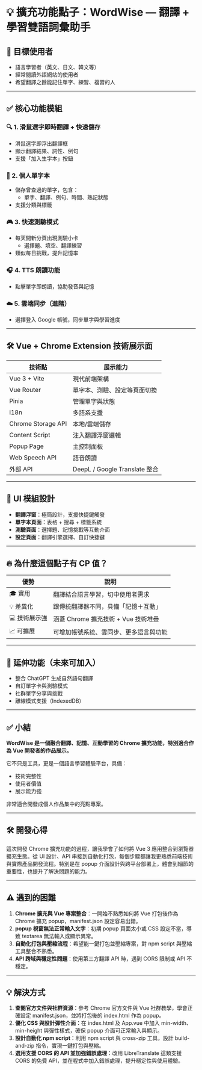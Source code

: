 # 💡 擴充功能點子：WordWise — 翻譯 + 學習雙語詞彙助手

## 🎯 目標使用者
- 語言學習者（英文、日文、韓文等）
- 經常閱讀外語網站的使用者
- 希望翻譯之餘能記住單字、練習、複習的人

---

## ✅ 核心功能模組

### 🔍 1. 滑鼠選字即時翻譯 + 快速儲存
- 滑鼠選字即浮出翻譯框
- 顯示翻譯結果、詞性、例句
- 支援「加入生字本」按鈕

### 📘 2. 個人單字本
- 儲存曾查過的單字，包含：
    - 單字、翻譯、例句、時間、熟記狀態
- 支援分類與標籤

### 🎮 3. 快速測驗模式
- 每天開新分頁出現測驗小卡
    - 選擇題、填空、翻譯練習
- 類似每日挑戰，提升記憶率

### 🎧 4. TTS 朗讀功能
- 點擊單字即朗讀，協助發音與記憶

### ☁️ 5. 雲端同步（進階）
- 選擇登入 Google 帳號，同步單字與學習進度

---

## 🛠️ Vue + Chrome Extension 技術展示面

| 技術點 | 展示能力 |
|--------|-----------|
| Vue 3 + Vite | 現代前端架構 |
| Vue Router | 單字本、測驗、設定等頁面切換 |
| Pinia | 管理單字與狀態 |
| i18n | 多語系支援 |
| Chrome Storage API | 本地/雲端儲存 |
| Content Script | 注入翻譯浮窗邏輯 |
| Popup Page | 主控制面板 |
| Web Speech API | 語音朗讀 |
| 外部 API | DeepL / Google Translate 整合 |

---

## 🎨 UI 模組設計

- **翻譯浮窗**：極簡設計，支援快捷鍵觸發
- **單字本頁面**：表格 + 搜尋 + 標籤系統
- **測驗頁面**：選擇題、記憶挑戰等互動介面
- **設定頁面**：翻譯引擎選擇、自訂快捷鍵

---

## 🔥 為什麼這個點子有 CP 值？

| 優勢 | 說明 |
|------|------|
| 🎓 實用 | 翻譯結合語言學習，切中使用者需求 |
| 💡 差異化 | 跟傳統翻譯器不同，具備「記憶＋互動」 |
| 💻 技術展示強 | 涵蓋 Chrome 擴充技術 + Vue 技術堆疊 |
| 📈 可擴展 | 可增加帳號系統、雲同步、更多語言與功能 |

---

## 💬 延伸功能（未來可加入）

- 整合 ChatGPT 生成自然語句翻譯
- 自訂單字卡與測驗模式
- 社群單字分享與挑戰
- 離線模式支援（IndexedDB）

---

## ✅ 小結

**WordWise 是一個融合翻譯、記憶、互動學習的 Chrome 擴充功能，特別適合作為 Vue 開發者的作品展示。**

它不只是工具，更是一個語言學習體驗平台，具備：

- 技術完整性
- 使用者價值
- 展示能力強

非常適合開發成個人作品集中的亮點專案。

---

## 🛠️ 開發心得

這次開發 Chrome 擴充功能的過程，讓我學會了如何將 Vue 3 應用整合到瀏覽器擴充生態。從 UI 設計、API 串接到自動化打包，每個步驟都讓我更熟悉前端技術與實際產品開發流程。特別是在 popup 介面設計與跨平台部署上，體會到細節的重要性，也提升了解決問題的能力。

---

## ⚠️ 遇到的困難

1. **Chrome 擴充與 Vue 專案整合**：一開始不熟悉如何將 Vue 打包後作為 Chrome 擴充 popup，manifest.json 設定容易出錯。
2. **popup 視窗無法正常輸入文字**：初期 popup 頁面太小或 CSS 設定不當，導致 textarea 無法輸入或顯示異常。
3. **自動化打包與壓縮流程**：希望能一鍵打包並壓縮專案，對 npm script 與壓縮工具整合不熟悉。
4. **API 跨域與穩定性問題**：使用第三方翻譯 API 時，遇到 CORS 限制或 API 不穩定。

---

## 💡 解決方式

1. **查閱官方文件與社群資源**：參考 Chrome 官方文件與 Vue 社群教學，學會正確設定 manifest.json，並將打包後的 index.html 作為 popup。
2. **優化 CSS 與設計彈性介面**：在 index.html 及 App.vue 中加入 min-width、min-height 與彈性樣式，確保 popup 介面可正常輸入與顯示。
3. **設計自動化 npm script**：利用 npm script 與 cross-zip 工具，設計 build-and-zip 指令，實現一鍵打包與壓縮。
4. **選用支援 CORS 的 API 並加強錯誤處理**：改用 LibreTranslate 這類支援 CORS 的免費 API，並在程式中加入錯誤處理，提升穩定性與使用體驗。
